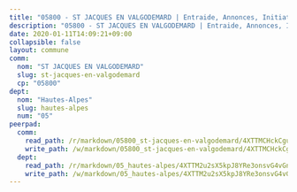 ```yaml
---
title: "05800 - ST JACQUES EN VALGODEMARD | Entraide, Annonces, Initiatives"
description: "05800 - ST JACQUES EN VALGODEMARD | Entraide, Annonces, Initiatives"
date: 2020-01-11T14:09:21+09:00
collapsible: false
layout: commune
comm:
  nom: "ST JACQUES EN VALGODEMARD"
  slug: st-jacques-en-valgodemard
  cp: "05800"
dept:
  nom: "Hautes-Alpes"
  slug: hautes-alpes
  num: "05"
peerpad:
  comm:
    read_path: /r/markdown/05800_st-jacques-en-valgodemard/4XTTMCHckCguQYBpP9gY45ZFHXFiPCBybyZv1mnyevVLMdD27
    write_path: /w/markdown/05800_st-jacques-en-valgodemard/4XTTMCHckCguQYBpP9gY45ZFHXFiPCBybyZv1mnyevVLMdD27-K3TgUPQLa64u7Bub4Jhw6F6msHuEqJmtni3S45BLpZkCU6RXbvDiS6qNmsQDY1UGTwkxjeDGNxN2YjEegpBBVAK8KRg5CFYo5nR88ShwzNhYQkPM9g1AXpHzjo6hn5VRevEKbahm
  dept:
    read_path: /r/markdown/05_hautes-alpes/4XTTM2u2sX5kpJ8YRe3onsvG4vGnjcSakJYXBQGBF9gS4GnEK
    write_path: /w/markdown/05_hautes-alpes/4XTTM2u2sX5kpJ8YRe3onsvG4vGnjcSakJYXBQGBF9gS4GnEK-K3TgUFwgrJyocCQyxGEeqX8QfXXiBVNnPCqTCLNsmMqDTekYUDji2ARCZVdrMXaHuESutqyvDGyuv7vKp5zhCH4BNhtZLQ4GQyf7ZeShAx8oYzDbpXjPuQiFRAJ9PDoPxmz3TYt7
---
```


